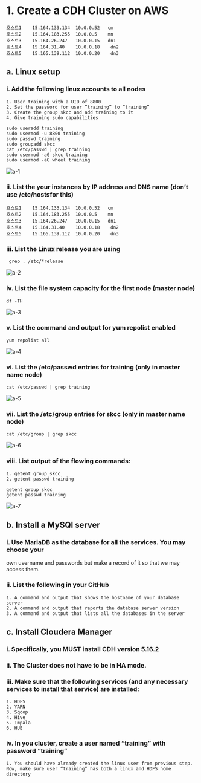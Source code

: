 # 1. Create a CDH Cluster on AWS
```
호스트1	15.164.133.134	10.0.0.52   cm
호스트2	15.164.183.255	10.0.0.5    mn 
호스트3	15.164.26.247	10.0.0.15   dn1 
호스트4	15.164.31.40	10.0.0.18    dn2
호스트5	15.165.139.112	10.0.0.20    dn3
```

## a. Linux setup
### i. Add the following linux accounts to all nodes
    1. User training with a UID of 8800
    2. Set the password for user “training” to “training”
    3. Create the group skcc and add training to it
    4. Give training sudo capabilities
```
sudo useradd training
sudo usermod -u 8800 training
sudo passwd training
sudo groupadd skcc
cat /etc/passwd | grep training
sudo usermod -aG skcc training
sudo usermod -aG wheel training
```
![a-1](https://user-images.githubusercontent.com/83220832/125042572-f26f4880-e0d4-11eb-91ef-50c926492326.PNG)

### ii. List the your instances by IP address and DNS name (don’t use /etc/hostsfor this)
```
호스트1	15.164.133.134	10.0.0.52   cm
호스트2	15.164.183.255	10.0.0.5    mn 
호스트3	15.164.26.247	10.0.0.15   dn1 
호스트4	15.164.31.40	10.0.0.18    dn2
호스트5	15.165.139.112	10.0.0.20    dn3
```
### iii. List the Linux release you are using
```
 grep . /etc/*release
```
![a-2](https://user-images.githubusercontent.com/83220832/125042986-71fd1780-e0d5-11eb-9490-a3033a413c25.PNG)


### iv. List the file system capacity for the first node (master node)
```
df -TH
```
![a-3](https://user-images.githubusercontent.com/83220832/125043060-85a87e00-e0d5-11eb-9129-826536e257fa.PNG)


### v. List the command and output for yum repolist enabled
```
yum repolist all
```
![a-4](https://user-images.githubusercontent.com/83220832/125043209-ae307800-e0d5-11eb-898b-70c397d0f90f.PNG)

### vi. List the /etc/passwd entries for training (only in master name node)
```
cat /etc/passwd | grep training
```
![a-5](https://user-images.githubusercontent.com/83220832/125043439-e2a43400-e0d5-11eb-80f7-ad75ae167ba8.PNG)

### vii. List the /etc/group entries for skcc (only in master name node)
```
cat /etc/group | grep skcc
```
![a-6](https://user-images.githubusercontent.com/83220832/125043508-f8195e00-e0d5-11eb-9a15-cbfc37964a12.PNG)

### viii. List output of the flowing commands:
    1. getent group skcc
    2. getent passwd training
 ```
getent group skcc 
getent passwd training
```
   ![a-7](https://user-images.githubusercontent.com/83220832/125043590-0ebfb500-e0d6-11eb-8c0e-b9c6f75ec37c.PNG)



## b. Install a MySQl server
### i. Use MariaDB as the database for all the services. You may choose your 
own username and passwords but make a record of it so that we may 
access them.
### ii. List the following in your GitHub
    1. A command and output that shows the hostname of your database server
    2. A command and output that reports the database server version
    3. A command and output that lists all the databases in the server
## c. Install Cloudera Manager
### i. Specifically, you MUST install CDH version 5.16.2 
### ii. The Cluster does not have to be in HA mode.
### iii. Make sure that the following services (and any necessary services to install that service) are installed:
    1. HDFS
    2. YARN
    3. Sqoop
    4. Hive
    5. Impala
    6. HUE
### iv. In you cluster, create a user named “training” with password “training”
    1. You should have already created the linux user from previous step. Now, make sure user “training” has both a linux and HDFS home directory
